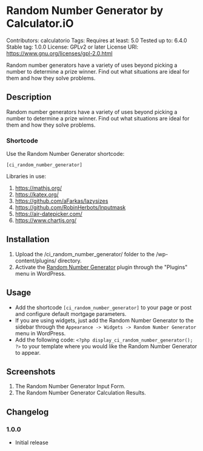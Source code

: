 # Random Number Generator by Calculator.iO
Contributors: calculatorio
Tags: 
Requires at least: 5.0
Tested up to: 6.4.0
Stable tag: 1.0.0
License: GPLv2 or later
License URI: https://www.gnu.org/licenses/gpl-2.0.html

Random number generators have a variety of uses beyond picking a number to determine a prize winner. Find out what situations are ideal for them and how they solve problems.

## Description

Random number generators have a variety of uses beyond picking a number to determine a prize winner. Find out what situations are ideal for them and how they solve problems.

### Shortcode

Use the Random Number Generator shortcode:

`[ci_random_number_generator]`

Libraries in use:
1. https://mathjs.org/
2. https://katex.org/
3. https://github.com/aFarkas/lazysizes
4. https://github.com/RobinHerbots/Inputmask
5. https://air-datepicker.com/
6. https://www.chartjs.org/

## Installation

1. Upload the /ci_random_number_generator/ folder to the /wp-content/plugins/ directory.
2. Activate the [Random Number Generator](https://www.calculator.io/random-number-generator/ "Random Number Generator Homepage") plugin through the "Plugins" menu in WordPress.

## Usage
* Add the shortcode `[ci_random_number_generator]` to your page or post and configure default mortgage parameters.
* If you are using widgets, just add the Random Number Generator to the sidebar through the `Appearance -> Widgets -> Random Number Generator` menu in WordPress.
* Add the following code: `<?php display_ci_random_number_generator(); ?>` to your template where you would like the Random Number Generator to appear.

## Screenshots
1. The Random Number Generator Input Form.
2. The Random Number Generator Calculation Results.

## Changelog

### 1.0.0
* Initial release
